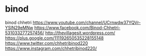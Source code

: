 # binod
binod chhetri   https://www.youtube.com/channel/UCrnwdw37YQVr-YSlN29eMNw   https://www.facebook.com/Binod-Chhetri-531033277257456/  http://thevillagesit.wordpress.com/  https://plus.google.com/111192650535228155148  https://www.twitter.com/chhetribinod220  https://www.instagram.com/chhetribinod220/
